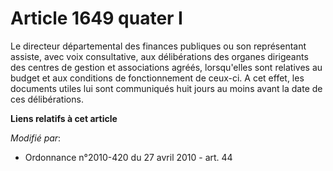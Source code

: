 # Article 1649 quater I

Le directeur  départemental des finances publiques ou son représentant assiste, avec voix consultative, aux délibérations des
organes dirigeants des centres de gestion et associations agréés, lorsqu'elles sont relatives au budget et aux conditions de
fonctionnement de ceux-ci. A cet effet, les documents utiles lui sont communiqués huit jours au moins avant la date de ces
délibérations.

**Liens relatifs à cet article**

_Modifié par_:

  - Ordonnance n°2010-420  du 27 avril 2010 - art. 44
